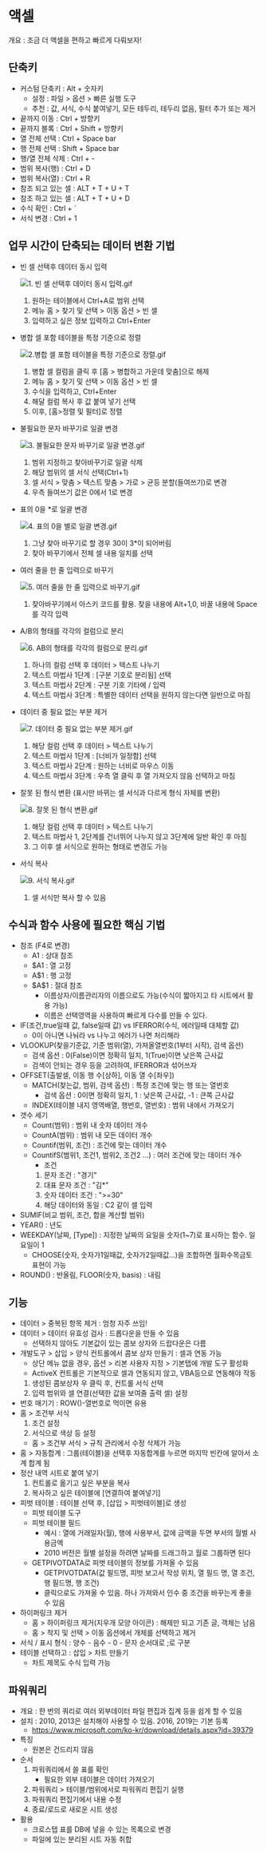# 액셀

개요 : 조금 더 액셀을 편하고 빠르게 다뤄보자!

## 단축키

- 커스텀 단축키 : Alt + 숫자키
  - 설정 : 파일 > 옵션 > 빠른 실행 도구
  - 추천 : 값, 서식, 수식 붙여넣기, 모든 테두리, 테두리 없음, 필터 추가 또는 제거
- 끝까지 이동 : Ctrl + 방향키
- 끝까지 블록 : Ctrl + Shift + 방향키
- 열 전체 선택 : Ctrl + Space bar
- 행 전체 선택 : Shift + Space bar
- 행/열 전체 삭제 : Ctrl + -
- 범위 복사(행) : Ctrl + D
- 범위 복사(열) : Ctrl + R
- 참조 되고 있는 셀 : ALT + T + U + T
- 참조 하고 있는 셀 : ALT + T + U + D
- 수식 확인 : Ctrl + `
- 서식 변경 : Ctrl + 1

## 업무 시간이 단축되는 데이터 변환 기법

- 빈 셀 선택후 데이터 동시 입력
  
  ![1. 빈 셀 선택후 데이터 동시 입력.gif](assets/01.%20%EB%B9%88%20%EC%85%80%20%EC%84%A0%ED%83%9D%ED%9B%84%20%EB%8D%B0%EC%9D%B4%ED%84%B0%20%EB%8F%99%EC%8B%9C%20%EC%9E%85%EB%A0%A5.gif)
  1. 원하는 테이블에서 Ctrl+A로 범위 선택
  2. 메뉴 홈 > 찾기 및 선택 > 이동 옵션 > 빈 셀
  3. 입력하고 싶은 정보 입력하고 Ctrl+Enter
- 병합 셀 포함 테이블을 특정 기준으로 정렬
  
  ![2.병합 셀 포함 테이블을 특정 기준으로 정렬.gif](assets/02.%EB%B3%91%ED%95%A9%20%EC%85%80%20%ED%8F%AC%ED%95%A8%20%ED%85%8C%EC%9D%B4%EB%B8%94%EC%9D%84%20%ED%8A%B9%EC%A0%95%20%EA%B8%B0%EC%A4%80%EC%9C%BC%EB%A1%9C%20%EC%A0%95%EB%A0%AC.gif)
  1. 병합 셀 컬럼을 클릭 후 [홈 > 병합하고 가운데 맞춤]으로 해제
  2. 메뉴 홈 > 찾기 및 선택 > 이동 옵션 > 빈 셀
  3. 수식을 입력하고, Ctrl+Enter
  4. 해달 컬럼 복사 후 값 붙여 넣기 선택
  5. 이후, [홈>정렬 및 필터]로 정렬
- 불필요한 문자 바꾸기로 일괄 변경
  
  ![3. 불필요한 문자 바꾸기로 일괄 변경.gif](assets/03.%20%EB%B6%88%ED%95%84%EC%9A%94%ED%95%9C%20%EB%AC%B8%EC%9E%90%20%EB%B0%94%EA%BE%B8%EA%B8%B0%EB%A1%9C%20%EC%9D%BC%EA%B4%84%20%EB%B3%80%EA%B2%BD.gif)
  1. 범위 지정하고 찾아바꾸기로 일괄 삭제
  2. 해당 범위의 셀 서식 선택(Ctrl+1)
  3. 셀 서식 > 맞춤 > 텍스트 맞춤 > 가로 > 균등 분할(들여쓰기)로 변경
  4. 우측 들여쓰기 값은 0에서 1로 변경
- 표의 0을 *로 일괄 변경
  
  ![4. 표의 0을 별로 일괄 변경.gif](assets/04.%20%ED%91%9C%EC%9D%98%200%EC%9D%84%20%EB%B3%84%EB%A1%9C%20%EC%9D%BC%EA%B4%84%20%EB%B3%80%EA%B2%BD.gif)
  1. 그냥 찾아 바꾸기로 할 경우 30이 3*이 되어버림
  2. 찾아 바꾸기에서 전체 셀 내용 일치를 선택
- 여러 줄을 한 줄 입력으로 바꾸기
  
  ![5. 여러 줄을 한 줄 입력으로 바꾸기.gif](assets/05.%20%EC%97%AC%EB%9F%AC%20%EC%A4%84%EC%9D%84%20%ED%95%9C%20%EC%A4%84%20%EC%9E%85%EB%A0%A5%EC%9C%BC%EB%A1%9C%20%EB%B0%94%EA%BE%B8%EA%B8%B0.gif)
  1. 찾아바꾸기에서 아스키 코드를 활용. 찾을 내용에 Alt+1,0, 바꿀 내용에 Space를 각각 입력
- A/B의 형태를 각각의 컬럼으로 분리
  
  ![6. AB의 형태를 각각의 컬럼으로 분리.gif](assets/06.%20AB%EC%9D%98%20%ED%98%95%ED%83%9C%EB%A5%BC%20%EA%B0%81%EA%B0%81%EC%9D%98%20%EC%BB%AC%EB%9F%BC%EC%9C%BC%EB%A1%9C%20%EB%B6%84%EB%A6%AC.gif)
  1. 하나의 컬럼 선택 후 데이터 > 텍스트 나누기
  2. 텍스트 마법사 1단계 : [구분 기호로 분리됨] 선택
  3. 텍스트 마법사 2단계 : 구분 기호 기타에 / 입력
  4. 텍스트 마법사 3단계 : 특별한 데이터 선택을 원하지 않는다면 일반으로 마침
- 데이터 중 필요 없는 부분 제거
  
  ![7. 데이터 중 필요 없는 부분 제거.gif](assets/07.%20%EB%8D%B0%EC%9D%B4%ED%84%B0%20%EC%A4%91%20%ED%95%84%EC%9A%94%20%EC%97%86%EB%8A%94%20%EB%B6%80%EB%B6%84%20%EC%A0%9C%EA%B1%B0.gif)
  1. 해당 컬럼 선택 후 데이터 > 텍스트 나누기
  2. 텍스트 마법사 1단계 : [너비가 일정함] 선택
  3. 텍스트 마법사 2단계 : 원하는 너비로 마우스 이동
  4. 텍스트 마법사 3단계 : 우측 열 클릭 후 열 가져오지 않음 선택하고 마침
- 잘못 된 형식 변환 (표시만 바뀌는 셀 서식과 다르게 형식 자체를 변환)
  
  ![8. 잘못 된 형식 변환.gif](assets/08.%20%EC%9E%98%EB%AA%BB%20%EB%90%9C%20%ED%98%95%EC%8B%9D%20%EB%B3%80%ED%99%98.gif)
  1. 해당 컬럼 선택 후 데이터 > 텍스트 나누기
  2. 텍스트 마법사 1, 2단계를 건너뛰어 나누지 않고 3단계에 일반 확인 후 마침
  3. 그 이후 셀 서식으로 원하는 형태로 변경도 가능
- 서식 복사
  
  ![9. 서식 복사.gif](assets/09.%20%EC%84%9C%EC%8B%9D%20%EB%B3%B5%EC%82%AC.gif)
  1. 셀 서식만 복사 할 수 있음

## 수식과 함수 사용에 필요한 핵심 기법

- 참조 (F4로 변경)
  - A1 : 상대 참조
  - $A1 : 열 고정
  - A$1 : 행 고정
  - \$A$1 : 절대 참조
    - 이름상자/이름관리자의 이름으로도 가능(수식이 짧아지고 타 시트에서 활용 가능)
    - 이름은 선택영역을 사용하여 빠르게 다수를 만들 수 있다.
- IF(조건,true일때 값, false일때 값) vs IFERROR(수식, 에러일때 대체할 값)
  - 0이 아니면 나눠라 vs 나누고 에러가 나면 처리해라
- VLOOKUP(찾을기준값, 기준 범위(열), 가져올열번호(1부터 시작), 검색 옵션)
  - 검색 옵션 : 0(False)이면 정확히 일치, 1(True)이면 낮은쪽 근사값
  - 검색이 안되는 경우 등을 고려하여, IFERROR과 섞어쓰자
- OFFSET(출발셀, 이동 행 수[상하], 이동 열 수[좌우])
  - MATCH(찾는값, 범위, 검색 옵션) : 특정 조건에 맞는 행 또는 열번호
    - 검색 옵션 : 0이면 정확히 일치, 1 : 낮은쪽 근사값, -1 : 큰쪽 근사값
  - INDEX(테이블 내지 영역배열, 행번호, 열번호) : 범위 내에서 가져오기
- 갯수 세기
  - Count(범위) : 범위 내 숫자 데이터 개수
  - CountA(범위) : 범위 내 모든 데이터 개수
  - Countif(범위, 조건) : 조건에 맞는 데이터 개수
  - CountifS(범위1, 조건1, 범위2, 조건2 ...) : 여러 조건에 맞는 데이터 개수
    - 조건
    1. 문자 조건 : "경기"
    2. 대표 문자 조건 : "김*"
    3. 숫자 데이터 조건 : ">=30"
    4. 해당 데이터와 동일 : C2 같이 셀 입력
- SUMIF(비교 범위, 조건, 합을 계산할 범위)
- YEAR() : 년도
- WEEKDAY(날짜, [Type]) : 지정한 날짜의 요일을 숫자(1~7)로 표시하는 함수. 일요일이 1
  - CHOOSE(숫자, 숫자가1일때값, 숫자가2일때값...)을 조합하면 월화수목금토 표현이 가능
- ROUND() : 반올림, FLOOR(숫자, basis) : 내림

## 기능

- 데이터 > 중복된 항목 제거 : 엄청 자주 쓰임!
- 데이터 > 데이터 유효성 검사 : 드롭다운을 만들 수 있음
  - 선택하지 않아도 기본값이 있는 콤보 상자와 드랍다운은 다름
- 개발도구 > 삽입 > 양식 컨트롤에서 콤보 상자 만들기 : 셀과 연동 가능
  - 상단 메뉴 없을 경우, 옵션 > 리본 사용자 지정 > 기본탭에 개발 도구 활성화
  - ActiveX 컨트롤은 기본적으로 셀과 연동되지 않고, VBA등으로 연동해야 작동
  1. 생성된 콤보상자 우 클릭 후, 컨트롤 서식 선택
  2. 입력 범위와 셀 연결(선택한 값을 보여줄 출력 셀) 설정
- 번호 매기기 : ROW()-열번호로 먹이면 유용
- 홈 > 조건부 서식
  1. 조건 설정
  2. 서식으로 색상 등 설정
  - 홈 > 조건부 서식 > 규칙 관리에서 수정 삭제가 가능
- 홈 > 자동합계 : 그룹(테이블)을 선택후 자동합계를 누르면 마지막 빈칸에 알아서 소계 합계 됨
- 정산 내역 시트로 붙여 넣기
  1. 컨트롤로 옮기고 싶은 부분을 복사
  2. 복사하고 싶은 테이블에 [연결하여 붙여넣기]
- 피벗 테이블 : 테이블 선택 후, [삽입 > 피벗테이블]로 생성
  - 피벗 테이블 도구
  - 피벗 테이블 필드
    - 예시 : 열에 거래일자(월), 행에 사용부서, 값에 금액을 두면 부서의 월벌 사용금액
    - 2010 버전은 월별 설정을 하려면 날짜를 드래그하고 월로 그룹하면 된다
  - GETPIVOTDATA로 피벗 테이블의 정보를 가져올 수 있음
    - GETPIVOTDATA(값 필드명, 피벗 보고서 작성 위치, 열 필드 명, 열 조건, 행 필드명, 행 조건)
    - 클릭으로도 가져올 수 있음. 하나 가져와서 인수 중 조건을 바꾸는게 좋을 수 있음
- 하이퍼링크 제거
  - 홈 > 하이퍼링크 제거(지우개 모양 아이콘) : 해제만 되고 기존 글, 객체는 남음
  - 홈 > 착지 및 선택 > 이동 옵션에서 개체를 선택하고 제거
- 서식 / 표시 형식 : 양수 - 음수 - 0 - 문자 순서대로 ;로 구분
- 테이블 선택하고 : 삽입 > 차트 만들기
  - 차트 제목도 수식 입력 가능

## 파워쿼리

- 개요 : 한 번의 쿼리로 여러 외부데이터 파일 편집과 집계 등을 쉽게 할 수 있음
- 설치 : 2010, 2013은 설치해야 사용할 수 있음. 2016, 2019는 기본 등록
  - <https://www.microsoft.com/ko-kr/download/details.aspx?id=39379>
- 특징
  - 원본은 건드리지 않음
- 순서
  1. 파워쿼리에서 쓸 표를 확인
      - 필요한 외부 테이블은 데이터 가져오기
  2. 파워쿼리 > 테이블/범위에서로 파워쿼리 편집기 실행
  3. 파워쿼리 편집기에서 내용 수정
  4. 종료/로드로 새로운 시트 생성
- 활용
  - 크로스탭 표를 DB에 넣을 수 있는 목록으로 변경
  - 파일에 있는 분리된 시트 자동 취합
